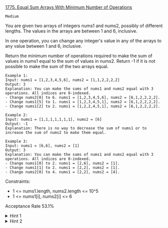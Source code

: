 [1775. Equal Sum Arrays With Minimum Number of Operations](https://leetcode.com/problems/equal-sum-arrays-with-minimum-number-of-operations/description/)

`Medium`

You are given two arrays of integers nums1 and nums2, possibly of different lengths. The values in the arrays are between 1 and 6, inclusive.

In one operation, you can change any integer's value in any of the arrays to any value between 1 and 6, inclusive.

Return the minimum number of operations required to make the sum of values in nums1 equal to the sum of values in nums2. Return -1​​​​​ if it is not possible to make the sum of the two arrays equal.

```
Example 1:
Input: nums1 = [1,2,3,4,5,6], nums2 = [1,1,2,2,2,2]
Output: 3
Explanation: You can make the sums of nums1 and nums2 equal with 3 operations. All indices are 0-indexed.
- Change nums2[0] to 6. nums1 = [1,2,3,4,5,6], nums2 = [6,1,2,2,2,2].
- Change nums1[5] to 1. nums1 = [1,2,3,4,5,1], nums2 = [6,1,2,2,2,2].
- Change nums1[2] to 2. nums1 = [1,2,2,4,5,1], nums2 = [6,1,2,2,2,2].

Example 2:
Input: nums1 = [1,1,1,1,1,1,1], nums2 = [6]
Output: -1
Explanation: There is no way to decrease the sum of nums1 or to increase the sum of nums2 to make them equal.

Example 3:
Input: nums1 = [6,6], nums2 = [1]
Output: 3
Explanation: You can make the sums of nums1 and nums2 equal with 3 operations. All indices are 0-indexed. 
- Change nums1[0] to 2. nums1 = [2,6], nums2 = [1].
- Change nums1[1] to 2. nums1 = [2,2], nums2 = [1].
- Change nums2[0] to 4. nums1 = [2,2], nums2 = [4].
``` 

Constraints:

- 1 <= nums1.length, nums2.length <= 10^5
- 1 <= nums1[i], nums2[i] <= 6

Acceptance Rate
53.1%

<details>
<summary>Hint 1</summary>

Let's note that we want to either decrease the sum of the array with a larger sum or increase the array's sum with the smaller sum.

</details>

<details>
<summary>Hint 2</summary>

You can maintain the largest increase or decrease you can make in a binary search tree and each time get the maximum one.

</details>